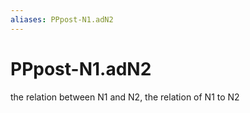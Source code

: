 ```yaml
---
aliases: PPpost-N1.adN2
---
```

# PPpost-N1.adN2

the relation between N1 and N2, the relation of N1 to N2